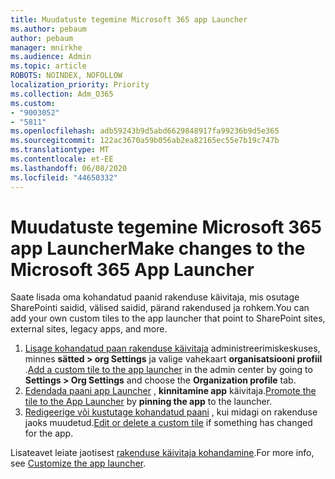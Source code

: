 ```yaml
---
title: Muudatuste tegemine Microsoft 365 app Launcher
ms.author: pebaum
author: pebaum
manager: mnirkhe
ms.audience: Admin
ms.topic: article
ROBOTS: NOINDEX, NOFOLLOW
localization_priority: Priority
ms.collection: Adm_O365
ms.custom:
- "9003052"
- "5811"
ms.openlocfilehash: adb59243b9d5abd6629848917fa99236b9d5e365
ms.sourcegitcommit: 122ac3670a59b056ab2ea82165ec55e7b19c747b
ms.translationtype: MT
ms.contentlocale: et-EE
ms.lasthandoff: 06/08/2020
ms.locfileid: "44650332"
---
```

# <a name="make-changes-to-the-microsoft-365-app-launcher"></a><span data-ttu-id="8ff50-102">Muudatuste tegemine Microsoft 365 app Launcher</span><span class="sxs-lookup"><span data-stu-id="8ff50-102">Make changes to the Microsoft 365 App Launcher</span></span>

<span data-ttu-id="8ff50-103">Saate lisada oma kohandatud paanid rakenduse käivitaja, mis osutage SharePointi saidid, välised saidid, pärand rakendused ja rohkem.</span><span class="sxs-lookup"><span data-stu-id="8ff50-103">You can add your own custom tiles to the app launcher that point to SharePoint sites, external sites, legacy apps, and more.</span></span>

1. <span data-ttu-id="8ff50-104">[Lisage kohandatud paan rakenduse käivitaja](https://docs.microsoft.com/microsoft-365/admin/manage/customize-the-app-launcher) administreerimiskeskuses, minnes **sätted > org Settings** ja valige vahekaart **organisatsiooni profiil** .</span><span class="sxs-lookup"><span data-stu-id="8ff50-104">[Add a custom tile to the app launcher](https://docs.microsoft.com/microsoft-365/admin/manage/customize-the-app-launcher) in the admin center by going to  **Settings > Org Settings**  and choose the  **Organization profile** tab.</span></span>
2. <span data-ttu-id="8ff50-105">[Edendada paani app Launcher](https://docs.microsoft.com/microsoft-365/admin/manage/customize-the-app-launcher#promote-the-tile-to-app-launcher) , **kinnitamine app** käivitaja.</span><span class="sxs-lookup"><span data-stu-id="8ff50-105">[Promote the tile to the App Launcher](https://docs.microsoft.com/microsoft-365/admin/manage/customize-the-app-launcher#promote-the-tile-to-app-launcher) by **pinning the app** to the launcher.</span></span>
3. <span data-ttu-id="8ff50-106">[Redigeerige või kustutage kohandatud paani](https://docs.microsoft.com/microsoft-365/admin/manage/customize-the-app-launcher#edit-or-delete-a-custom-tile) , kui midagi on rakenduse jaoks muudetud.</span><span class="sxs-lookup"><span data-stu-id="8ff50-106">[Edit or delete a custom tile](https://docs.microsoft.com/microsoft-365/admin/manage/customize-the-app-launcher#edit-or-delete-a-custom-tile) if something has changed for the app.</span></span>

<span data-ttu-id="8ff50-107">Lisateavet leiate jaotisest [rakenduse käivitaja kohandamine](https://docs.microsoft.com/microsoft-365/admin/manage/customize-the-app-launcher).</span><span class="sxs-lookup"><span data-stu-id="8ff50-107">For more info, see [Customize the app launcher](https://docs.microsoft.com/microsoft-365/admin/manage/customize-the-app-launcher).</span></span>
